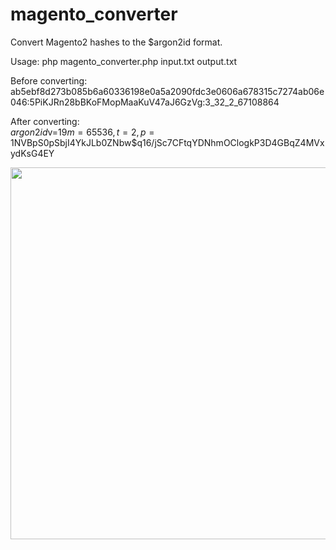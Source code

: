 # magento_converter
Convert Magento2 hashes to the $argon2id format.

Usage: php magento_converter.php input.txt output.txt

Before converting:\
ab5ebf8d273b085b6a60336198e0a5a2090fdc3e0606a678315c7274ab06e046:5PiKJRn28bBKoFMopMaaKuV47aJ6GzVg:3_32_2_67108864

After converting:\
$argon2id$v=19$m=65536,t=2,p=1$NVBpS0pSbjI4YkJLb0ZNbw$q16/jSc7CFtqYDNhmOClogkP3D4GBqZ4MVxydKsG4EY


<img width="595" src="https://github.com/user-attachments/assets/eaa85380-be35-4234-a2fe-0168e86b094d">

